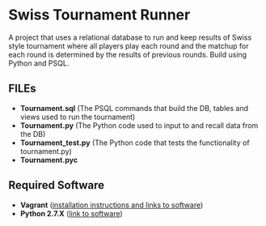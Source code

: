 # Swiss Tournament Runner
A project that uses a relational database to run and keep results of Swiss style tournament where all players play each round and the matchup for each round is determined by the results of previous rounds.  Build using Python and PSQL.

## FILEs
- **Tournament.sql** (The PSQL commands that build the DB, tables and views used to run the tournament)
- **Tournament.py** (The Python code used to input to and recall data from the DB)
- **Tournament_test.py** (The Python code that tests the functionality of tournament.py)
- **Tournament.pyc**

## Required Software
- **Vagrant** ([installation instructions and links to software](https://www.udacity.com/wiki/ud197/install-vagrant)) 
- **Python 2.7.X** ([link to software](https://www.python.org/downloads/))

